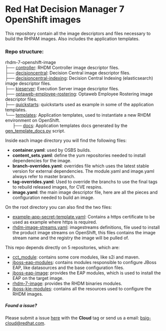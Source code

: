 # Red Hat Decision Manager 7 OpenShift images

This repository contain all the image descriptors and files necessary to build the RHPAM images.
Also includes the application templates.


### Repo structure:
rhdm-7-openshift-image \
├── [controller](controller): RHDM Controller  image descriptor files. \
├── [decisioncentral](decisioncentral): Decision Central image descriptor files. \
├── [decisioncentral-indexing](decisioncentral-indexing): Decision Central Indexing (elasticsearch) image descriptor files. \
├── [kieserver](kieserver): Execution Server image descriptor files. \
├── [optaweb-employee-rostering](optaweb-employee-rostering): Optaweb Employee Rostering image descriptor files. \
├── [quickstarts](quickstarts): quickstarts used as example in some of the application templates. \
└── [templates](templates): Application templates, used to instantiate a new RHDM environment on OpenShift. \
&nbsp;&nbsp;&nbsp;&nbsp;&nbsp;&nbsp;├── [docs](templates/docs):  Application templates docs generated by the [gen_template_docs.py](https://github.com/jboss-container-images/jboss-kie-modules/blob/master/tools/gen-template-doc/gen_template_docs.py) script. 

Inside each image directory you will find the following files:

 - **container.yaml**: used by OSBS builds.
 - **content_sets.yaml**: define the yum repositories needed to install dependencies for the image.
 - **branch-overrides.yaml**: overrides file which uses the latest stable version for external dependencies. The module.yaml and image.yaml always refer to master branch.
 - **tag-overrides.yaml**: Used to override the branchs to use the final tags to rebuild released images, for CVE respins.
 - **image.yaml**: the main image descriptor file, here are all the pieces and configuration needed to build an image.
 

On the root directory you can also find the two files:
 - [example-app-secret-template.yaml](example-app-secret-template.yaml): Contains a https certificate to be used as example where https is required.
 - [rhdm-image-streams.yaml](rhdm74-image-streams.yaml): imagestreams definitions, file used to install the product image streams on OpenShift, this files contains the image stream name and the registry the image will be pulled of.


This repo depends directly on 5 repositories, which are:
 - [cct_module](https://github.com/jboss-openshift/cct_module.git): contains some core modules, like s2i and maven.
 - [jboss-eap-modules](https://github.com/jboss-container-images/jboss-eap-modules.git): contains modules responsible to configure JBoss EAP, like datasources and the base configuration files.
 - [jboss-eap-image](https://github.com/jboss-container-images/jboss-eap-7-image.git): provides the EAP modules, which is used to install the EAP on the target image.
 - [rhdm-7-image](https://github.com/jboss-container-images/rhdm-7-image.git): provides the RHDM binaries modules.
 - [jboss-kie-modules](https://github.com/jboss-container-images/jboss-kie-modules): contains all the resources used to configure the RHDM images.
 

##### Found a issue?
Please submit a issue [here](https://issues.jboss.org/projects/RHDM) with the **Cloud** tag or send us a email: bsig-cloud@redhat.com.

